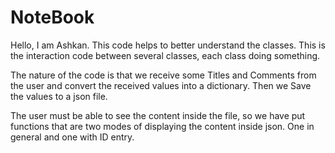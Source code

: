 # NoteBook

Hello, I am Ashkan.
This code helps to better understand the classes.
This is the interaction code between several classes, each class doing something.

The nature of the code is that we receive some Titles and Comments from the user and convert the received values ​​into a dictionary.
Then we Save the values ​​to a json file.

The user must be able to see the content inside the file, so we have put functions that are two modes of displaying the content inside json.
One in general and one with ID entry.
